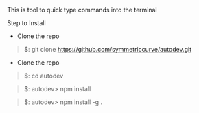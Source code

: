 This is tool to quick type commands into the terminal 


Step to Install

- Clone the repo

> $: git clone https://github.com/symmetriccurve/autodev.git

- Clone the repo
> $: cd autodev

> $: autodev> npm install

> $: autodev> npm install -g .
